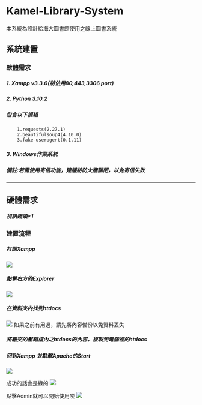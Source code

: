 # Kamel-Library-System
本系統為設計給海大圖書館使用之線上圖書系統

##    系統建置
### 軟體需求
##### 1. Xampp v3.3.0(將佔用80,443,3306 port)
##### 2. Python 3.10.2 
##### 包含以下模組
        1.requests(2.27.1)
        2.beautifulsoup4(4.10.0)
        3.fake-useragent(0.1.11)
##### 3. Windows作業系統

##### 備註:若需使用寄信功能，建議將防火牆關閉，以免寄信失敗
---

## 硬體需求
##### 視訊鏡頭*1

### 建置流程

##### 打開Xampp
![](https://i.imgur.com/nbZPIlI.png)

##### 點擊右方的Explorer
![](https://i.imgur.com/3XkMtyO.png)
##### 在資料夾內找到htdocs
![](https://i.imgur.com/7bWSliB.png)
 如果之前有用過，請先將內容備份以免資料丟失

##### 將繳交的壓縮檔內之htdocs的內容，複製到電腦裡的htdocs

##### 回到Xampp 並點擊Apache的Start
![](https://i.imgur.com/oeNErT9.png)

成功的話會是綠的
![](https://i.imgur.com/etVPIHK.png)

點擊Admin就可以開始使用喽
![](https://i.imgur.com/Jl5QTp6.png)




